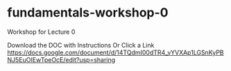 # fundamentals-workshop-0
Workshop for Lecture 0


Download the DOC with Instructions
Or
Click a Link
https://docs.google.com/document/d/14TQdmI00dTR4_vYVXAp1LGSnKyPBNJ5EuOIEwTpeOcE/edit?usp=sharing
